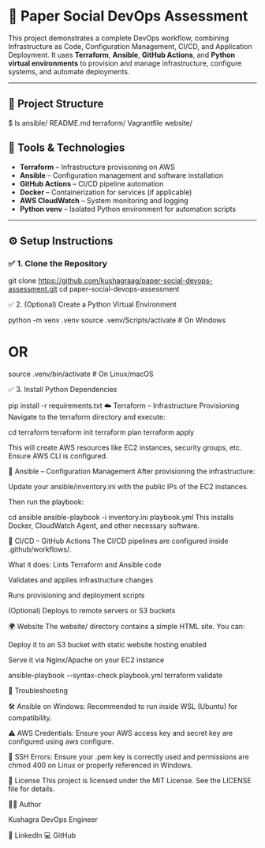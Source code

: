 # 📄 Paper Social DevOps Assessment

This project demonstrates a complete DevOps workflow, combining Infrastructure as Code, Configuration Management, CI/CD, and Application Deployment. It uses **Terraform**, **Ansible**, **GitHub Actions**, and **Python virtual environments** to provision and manage infrastructure, configure systems, and automate deployments.

---

## 📁 Project Structure

$ ls
ansible/  README.md  terraform/  Vagrantfile  website/

## 🧰 Tools & Technologies

- **Terraform** – Infrastructure provisioning on AWS
- **Ansible** – Configuration management and software installation
- **GitHub Actions** – CI/CD pipeline automation
- **Docker** – Containerization for services (if applicable)
- **AWS CloudWatch** – System monitoring and logging
- **Python venv** – Isolated Python environment for automation scripts

---

## ⚙️ Setup Instructions

### ✅ 1. Clone the Repository

git clone https://github.com/kushagraag/paper-social-devops-assessment.git
cd paper-social-devops-assessment

✅ 2. (Optional) Create a Python Virtual Environment


python -m venv .venv
source .venv/Scripts/activate    # On Windows
# OR
source .venv/bin/activate        # On Linux/macOS

✅ 3. Install Python Dependencies


pip install -r requirements.txt
☁️ Terraform – Infrastructure Provisioning
Navigate to the terraform directory and execute:


cd terraform
terraform init
terraform plan
terraform apply


This will create AWS resources like EC2 instances, security groups, etc. Ensure AWS CLI is configured.

🧪 Ansible – Configuration Management
After provisioning the infrastructure:

Update your ansible/inventory.ini with the public IPs of the EC2 instances.

Then run the playbook:


cd ansible
ansible-playbook -i inventory.ini playbook.yml
This installs Docker, CloudWatch Agent, and other necessary software.

🔁 CI/CD – GitHub Actions
The CI/CD pipelines are configured inside .github/workflows/.

What it does:
Lints Terraform and Ansible code

Validates and applies infrastructure changes

Runs provisioning and deployment scripts

(Optional) Deploys to remote servers or S3 buckets

🌍 Website
The website/ directory contains a simple HTML site. You can:

Deploy it to an S3 bucket with static website hosting enabled

Serve it via Nginx/Apache on your EC2 instance

ansible-playbook --syntax-check playbook.yml
terraform validate

🧠 Troubleshooting

🛠 Ansible on Windows: Recommended to run inside WSL (Ubuntu) for compatibility.

⚠️ AWS Credentials: Ensure your AWS access key and secret key are configured using aws configure.

📛 SSH Errors: Ensure your .pem key is correctly used and permissions are chmod 400 on Linux or properly referenced in Windows.

📜 License
This project is licensed under the MIT License. See the LICENSE file for details.

🙋‍♂️ Author

Kushagra
DevOps Engineer

🔗 LinkedIn
💻 GitHub
